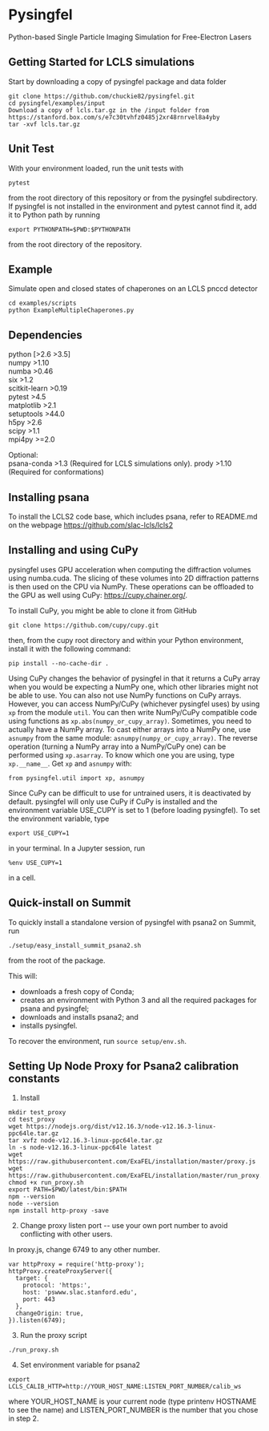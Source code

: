 # Pysingfel
Python-based Single Particle Imaging Simulation for Free-Electron Lasers

## Getting Started for LCLS simulations

Start by downloading a copy of pysingfel package and data folder  
```
git clone https://github.com/chuckie82/pysingfel.git  
cd pysingfel/examples/input  
Download a copy of lcls.tar.gz in the /input folder from https://stanford.box.com/s/e7c30tvhfz0485j2xr48rnrvel8a4yby
tar -xvf lcls.tar.gz
```

## Unit Test

With your environment loaded, run the unit tests with
```
pytest
```
from the root directory of this repository or from the pysingfel subdirectory.
If pysingfel is not installed in the environment and pytest cannot find it, add it to Python path by running
```
export PYTHONPATH=$PWD:$PYTHONPATH
```
from the root directory of the repository.

## Example

Simulate open and closed states of chaperones on an LCLS pnccd detector
```
cd examples/scripts
python ExampleMultipleChaperones.py
```

## Dependencies

python         [>2.6 >3.5]  
numpy          >1.10  
numba          >0.46  
six            >1.2  
scitkit-learn  >0.19  
pytest         >4.5  
matplotlib     >2.1  
setuptools     >44.0  
h5py           >2.6  
scipy          >1.1  
mpi4py         >=2.0  
  
Optional:  
psana-conda    >1.3  (Required for LCLS simulations only). 
prody          >1.10 (Required for conformations)


## Installing psana

To install the LCLS2 code base, which includes psana, refer to README.md on the webpage https://github.com/slac-lcls/lcls2


## Installing and using CuPy

pysingfel uses GPU acceleration when computing the diffraction volumes using numba.cuda.
The slicing of these volumes into 2D diffraction patterns is then used on the CPU via NumPy.
These operations can be offloaded to the GPU as well using CuPy: https://cupy.chainer.org/.

To install CuPy, you might be able to clone it from GitHub
```
git clone https://github.com/cupy/cupy.git
```
then, from the cupy root directory and within your Python environment, install it with the following command:
```
pip install --no-cache-dir .
```

Using CuPy changes the behavior of pysingfel in that it returns a CuPy array when you would be expecting a NumPy one, which other libraries might not be able to use.
You can also not use NumPy functions on CuPy arrays.
However, you can access NumPy/CuPy (whichever pysingfel uses) by using `xp` from the module `util`.
You can then write NumPy/CuPy compatible code using functions as `xp.abs(numpy_or_cupy_array)`.
Sometimes, you need to actually have a NumPy array. To cast either arrays into a NumPy one, use `asnumpy` from the same module: `asnumpy(numpy_or_cupy_array)`.
The reverse operation (turning a NumPy array into a NumPy/CuPy one) can be performed using `xp.asarray`.
To know which one you are using, type `xp.__name__`.
Get `xp` and `asnumpy` with:
```
from pysingfel.util import xp, asnumpy
```

Since CuPy can be difficult to use for untrained users, it is deactivated by default. pysingfel will only use CuPy if CuPy is installed and the environment variable USE_CUPY is set to 1 (before loading pysingfel).
To set the environment variable, type
```
export USE_CUPY=1
```
in your terminal. In a Jupyter session, run
```
%env USE_CUPY=1
```
in a cell.

## Quick-install on Summit

To quickly install a standalone version of pysingfel with psana2 on Summit, run
```
./setup/easy_install_summit_psana2.sh
```
from the root of the package.

This will:
  - downloads a fresh copy of Conda;
  - creates an environment with Python 3 and all the required packages for psana and pysingfel;
  - downloads and installs psana2; and
  - installs pysingfel.

To recover the environment, run `source setup/env.sh`.

## Setting Up Node Proxy for Psana2 calibration constants

1. Install

```
mkdir test_proxy
cd test_proxy
wget https://nodejs.org/dist/v12.16.3/node-v12.16.3-linux-ppc64le.tar.gz
tar xvfz node-v12.16.3-linux-ppc64le.tar.gz
ln -s node-v12.16.3-linux-ppc64le latest
wget https://raw.githubusercontent.com/ExaFEL/installation/master/proxy.js
wget https://raw.githubusercontent.com/ExaFEL/installation/master/run_proxy.sh
chmod +x run_proxy.sh
export PATH=$PWD/latest/bin:$PATH
npm --version
node --version
npm install http-proxy -save
```

2. Change proxy listen port -- use your own port number to avoid conflicting with other users.

In proxy.js, change 6749 to any other number.
```
var httpProxy = require('http-proxy');
httpProxy.createProxyServer({
  target: {
    protocol: 'https:',
    host: 'pswww.slac.stanford.edu',
    port: 443
  },
  changeOrigin: true,
}).listen(6749); 
```

3. Run the proxy script

```
./run_proxy.sh
```

4. Set environment variable for psana2

```
export LCLS_CALIB_HTTP=http://YOUR_HOST_NAME:LISTEN_PORT_NUMBER/calib_ws
```
where YOUR_HOST_NAME is your current node (type printenv HOSTNAME to see the name) and LISTEN_PORT_NUMBER is the number that you chose in step 2.
